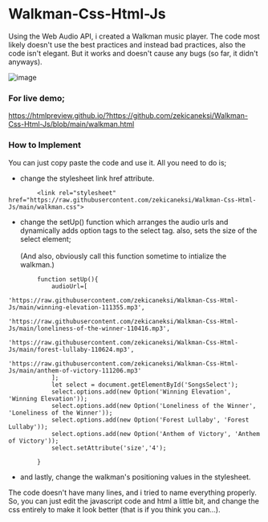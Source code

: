 # Walkman-Css-Html-Js
Using the Web Audio API, i created a Walkman music player. The code most likely doesn't use the best practices and instead bad practices, also the code isn't elegant. But it works and doesn't cause any bugs (so far, it didn't anyways).

![image](https://user-images.githubusercontent.com/59491631/173868928-045d375d-aae5-4fc0-9cd5-eab3d3901710.png)

### For live demo;
https://htmlpreview.github.io/?https://github.com/zekicaneksi/Walkman-Css-Html-Js/blob/main/walkman.html

### How to Implement

You can just copy paste the code and use it. All you need to do is;
- change the stylesheet link href attribute.
```
        <link rel="stylesheet" href="https://raw.githubusercontent.com/zekicaneksi/Walkman-Css-Html-Js/main/walkman.css">
```
- change the setUp() function which arranges the audio urls and dynamically adds option tags to the select tag. also, sets the size of the select element;<br></br> (And also, obviously call this function sometime to intialize the walkman.)
```
        function setUp(){
            audioUrl=[
                'https://raw.githubusercontent.com/zekicaneksi/Walkman-Css-Html-Js/main/winning-elevation-111355.mp3',
                'https://raw.githubusercontent.com/zekicaneksi/Walkman-Css-Html-Js/main/loneliness-of-the-winner-110416.mp3',
                'https://raw.githubusercontent.com/zekicaneksi/Walkman-Css-Html-Js/main/forest-lullaby-110624.mp3',
                'https://raw.githubusercontent.com/zekicaneksi/Walkman-Css-Html-Js/main/anthem-of-victory-111206.mp3'
            ];
            let select = document.getElementById('SongsSelect');
            select.options.add(new Option('Winning Elevation', 'Winning Elevation'));
            select.options.add(new Option('Loneliness of the Winner', 'Loneliness of the Winner'));
            select.options.add(new Option('Forest Lullaby', 'Forest Lullaby'));
            select.options.add(new Option('Anthem of Victory', 'Anthem of Victory'));
            select.setAttribute('size','4');

        }
```
- and lastly, change the walkman's positioning values in the stylesheet.

The code doesn't have many lines, and i tried to name everything properly.
So, you can just edit the javascript code and html a little bit, and change the css entirely to make it look better (that is if you think you can...).
